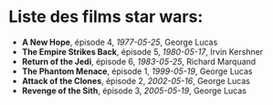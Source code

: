 # Liste des films star wars: 
- **A New Hope**, épisode 4, _1977-05-25_, George Lucas
- **The Empire Strikes Back**, épisode 5, _1980-05-17_, Irvin Kershner
- **Return of the Jedi**, épisode 6, _1983-05-25_, Richard Marquand
- **The Phantom Menace**, épisode 1, _1999-05-19_, George Lucas
- **Attack of the Clones**, épisode 2, _2002-05-16_, George Lucas
- **Revenge of the Sith**, épisode 3, _2005-05-19_, George Lucas
